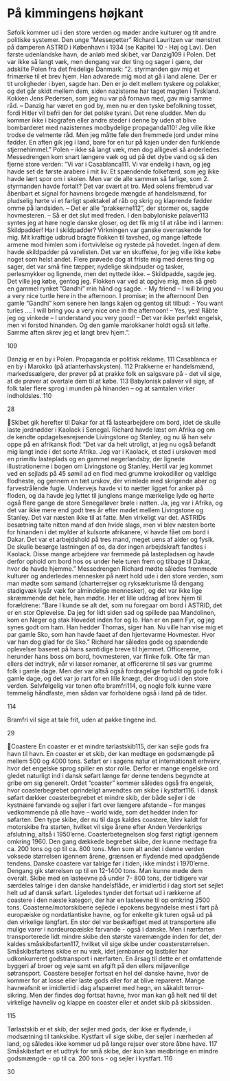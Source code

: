 # På kimmingens højkant

Søfolk kommer ud i den store verden og møder andre kulturer og tit andre politiske systemer.
Den unge ”Messepetter” Richard Lauritzen var
mønstret på damperen ASTRID i København i 1934
(se Kapitel 10 - Høj og Lav). Den første udenlandske
havn, de anløb med skibet, var Danzig109 i Polen. Det
var ikke så langt væk, men dengang var der ting og
sager i gære, der adskilte Polen fra det fredelige
Danmark:
”2. styrmanden gav mig et frimærke til et brev hjem.
Han advarede mig mod at gå i land alene. Der er tit
uroligheder i byen, sagde han. Den er jo delt mellem
tyskere og polakker, og det går skidt mellem dem,
siden nazisterne har taget magten i Tyskland. Kokken
Jens Pedersen, som jeg nu var på fornavn med, gav
mig samme råd. – Danzig har været en god by, men
nu er den tyske befolkning tosset, fordi Hitler vil befri den for det polske tyrani. Det rene sludder. Men du kommer ikke i
biografen eller andre steder i denne by uden at blive bombarderet med nazisternes modbydelige propaganda110! Jeg
ville ikke trodse de velmente råd. Men jeg måtte føle den fremmede jord under mine fødder. En aften gik jeg i land, bare
for en tur på kajen under den funklende stjernehimmel.”
Polen – ikke så langt væk, men dog alligevel så anderledes. Messedrengen kom snart længere væk og ud på det dybe
vand og så den fjerne store verden:
”Vi var i Casablanca111. Vi var endelig i havn, og jeg havde set de første arabere i mit liv. Et spændende folkefærd, som
jeg ikke havde lært spor om i skolen. Men var de alle sammen så farlige, som 2. styrmanden havde fortalt? Det var
svært at tro. Med solens frembrud var åbenbart et signal for havnens brogede mængde af handelsmænd, for pludselig
hørte vi et farligt spektakel af råb og skrig og klaprende fødder omme på landsiden. – Det er alle ”prakkerne112”, der
stormer os, sagde hovmesteren. – Så er det slut med freden.
I den babyloniske palaver113 syntes jeg at høre nogle danske gloser, og det fik mig til at råbe ind i larmen: Skildpadder!
Har I skildpadder? Virkningen var ganske overraskende for mig. Mit kraftige udbrud bragte flokken til tavshed, og
mange løftede armene mod himlen som i fortvivlelse og rystede på hovedet. Ingen af dem havde skildpadder på
varelisten. Det var en skuffelse, for jeg ville ikke købe noget som helst andet. Flere prøvede dog at friste mig med deres
ting og sager, det var små fine tæpper, nydelige skindpuder og tasker, perlesmykker og lignende, men det nyttede ikke. –
Skildpadde, sagde jeg. Det ville jeg købe, gentog jeg.
Flokken var ved at opgive mig, men så greb en gammel rynket ”Gandhi” min hånd og sagde. - My friend – I will bring
you a very nice turtle here in the afternoon. I promise; in the afternoon! Den gamle “Gandhi” kom senere hen langs
kajen og gentog sit tilbud: - You want turles …. I will bring you a very nice one in the afternoon! – Yes, yes! Råbte jeg
og vinkede – I understand you very good! – Det var ikke perfekt engelsk, men vi forstod hinanden. Og den gamle
marokkaner holdt også sit løfte. Samme aften skrev jeg et langt brev hjem.”.

109

Danzig er en by i Polen.
Propaganda er politisk reklame.
111
Casablanca er en by i Marokko (på atlanterhavskysten).
112
Prakkerne er handelsmænd, markedssælgere, der prøver på at prakke folk en salgsvare på - det vil sige, at de
prøver at overtale dem til at købe.
113
Babylonisk palaver vil sige, af folk taler flere sprog i munden på hinanden – og at samtalen virker indholdsløs.
110

28

Skibet gik herefter til Dakar for at få lastearbejdere om bord, idet de
skulle laste jordnødder i Kaolack i Senegal. Richard havde læst om
Afrika og om de kendte opdagelsesrejsende Livingstone og Stanley, og
nu lå han selv oppe på en afrikansk flod:
”Det var da helt utroligt, at jeg nu også befandt mig langt inde i det
sorte Afrika. Jeg var i Kaolack, et sted i urskoven med en primitiv lasteplads og en gammel negerlandsby, der lignede illustrationerne i bogen
om Livingstone og Stanley. Hertil var jeg kommet ved en sejlads på 45
sømil ad en flod med grumme krokodiller og vældige flodheste, og
gennem en tæt urskov, der vrimlede med skrigende aber og
farvestrålende fugle. Undervejs havde vi to nætter ligget for anker på
floden, og da havde jeg lyttet til junglens mange mærkelige lyde og
hørte også flere gange de store Senegalløver brøle i natten. Ja, jeg var i
Afrika, og det var ikke mere end godt tres år efter mødet mellem
Livingstone og Stanley. Det var næsten ikke til at fatte. Men virkeligt
var det.
ASTRIDs besætning talte nitten mand af den hvide slags, men vi blev
næsten borte for hinanden i det mylder af kulsorte afrikanere, vi havde
fået om bord i Dakar. Det var et arbejdshold på tres mand, meget uens
af alder og fysik. De skulle besørge lastningen af os, da der ingen
arbejdskraft fandtes i Kaolack. Disse mange arbejdere var fremmede på
lastepladsen og havde derfor ophold om bord hos os under hele turen
frem og tilbage til Dakar, hvor de havde hjemme.”
Messedrengen Richard mødte således fremmede kulturer og anderledes
mennesker på nært hold ude i den store verden, som man mødte som
sømand (charterrejser og ryksækturisme lå dengang stadigvæk lysår
væk for almindelige mennesker), og det var ikke lige skræmmende det
hele, han mødte. Her et lille uddrag af brev hjem til forældrene:
”Bare I kunde se alt det, som nu foregaar om bord i ASTRID, det er en
stor Oplevelse. Da jeg for lidt siden sad og spillede paa Mandolinen, kom en Neger og stak Hovedet inden for og lo.
Han er en pæn Fyr, og jeg synes godt om ham. Han hedder Thomas, siger han. Nu ville han vise mig et par gamle Sko,
som han havde faaet af den hjertevarme Hovmester. Hvor var han dog glad for de Sko.”
Richard har således gode og spændende oplevelser baseret på hans samtidige breve til hjemmet. Officererne, herunder
hans boss om bord, hovmesteren, var flinke folk. Ofte får man ellers det indtryk, når vi læser romaner, at officererne til
søs var grumme folk i gamle dage. Men der var altså også fordragelige forhold og gode folk i gamle dage, og det var jo
rart for en lille knægt, der drog ud i den store verden. Selvfølgelig var tonen ofte bramfri114, og nogle folk kunne være
temmelig håndfaste, men sådan var forholdene også i land på de tider.

114

Bramfri vil sige at tale frit, uden at pakke tingene ind.

29

Coastere
En coaster er et mindre tørlastskib115, der kan sejle gods fra havn til
havn. En coaster er et skib, der kan medtage en godsmængde på mellem
500 og 4000 tons.
Søfart er i sagens natur et internationalt erhverv, hvor det engelske
sprog spiller en stor rolle. Derfor er mange engelske ord gledet naturligt
ind i dansk søfart længe før denne tendens begyndte at gribe om sig
generelt. Ordet ”coaster” kommer således også fra engelsk, hvor
coasterbegrebet oprindeligt anvendtes om skibe i kystfart116. I dansk
søfart dækker coasterbegrebet et mindre skib, der både sejler i de
kystnære farvande og sejler i fart over længere afstande – for manges
vedkommende på alle have – world wide, som det hedder inden for
søfarten.
Den type skibe, der nu til dags kaldes coastere, blev kaldt for motorskibe fra starten, hvilket vil sige årene efter Anden
Verdenkrigs afslutning, altså i 1950’erne. Coasterbetegnelsen slog først rigtigt igennem omkring 1960. Den gang
dækkede begrebet skibe, der kunne medtage fra ca. 200 tons og op til ca. 800 tons. Men som alt andet i denne verden
voksede størrelsen igennem årene, grænsen er flydende med opadgående tendens.
Danske coastere var talrige før i tiden, ikke mindst i 1970’erne. Dengang gik størrelsen op til en 12-1400 tons. Man
kunne møde dem overalt. Skibe med en lasteevne på under 7- 800 tons, der tidligere var særdeles talrige i den danske
handelsflåde, er imidlertid i dag stort set sejlet helt ud af dansk søfart. Ligeledes tynder det fortsat ud i rækkerne af
coastere i den næste kategori, der har en lasteevne til op omkring 2500 tons.
Coasterne/motorskibene sejlede i epokens begyndelse
mest i fart på europæiske og nordatlantiske havne, og
for enkelte gik turen også ud på den virkelige
langfart. En stor del var beskæftiget med at
transportere alle mulige varer i nordeuropæiske
farvande - også i danske. Men i nærfarten
transporterede lidt mindre skibe den største
varemængde inden for det, der kaldes
småskibsfarten117, hvilket vil sige skibe under
coasterstørrelsen. Småskibsfartens skibe er nu væk,
idet jernbaner og lastbiler har udkonkurreret
godstransport i nærfarten. En årsag til dette er et
omfattende byggeri af broer og veje samt en afgift på
den ellers miljøvenlige søtransport.
Coastere besejler fortsat en hel del danske havne,
hvor de kommer for at losse eller laste gods eller for at blive repareret. Mange havneafsnit er imidlertid i dag afspærret
med hegn, en såkaldt terror-sikring. Men der findes dog fortsat havne, hvor man kan gå helt ned til det virkelige
havneliv og klappe en coaster eller et andet skib på skibssiden.

115

Tørlastskib er et skib, der sejler med gods, der ikke er flydende, i modsætning til tankskibe.
Kystfart vil sige skibe, der sejler i nærheden af land, og således ikke kommer ud på lange rejser over store åbne
have.
117
Småskibsfart er et udtryk for små skibe, der kun kan medbringe en mindre godsmængde - op til ca. 200 tons - og
sejler i kystfart.
116

30
